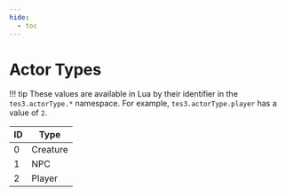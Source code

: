 ```yaml
---
hide:
  - toc
---
```


# Actor Types

!!! tip
	These values are available in Lua by their identifier in the `tes3.actorType.*` namespace. For example, `tes3.actorType.player` has a value of `2`.

ID | Type
-- | ---------------
0  | Creature
1  | NPC
2  | Player